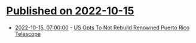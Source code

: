# [Published on 2022-10-15](index.md)

* [2022-10-15, 07:00:00](https://tech.slashdot.org/story/22/10/14/2246236/us-opts-to-not-rebuild-renowned-puerto-rico-telescope?utm_source=rss1.0mainlinkanon&utm_medium=feed) - [US Opts To Not Rebuild Renowned Puerto Rico Telescope](https://tech.slashdot.org/story/22/10/14/2246236/us-opts-to-not-rebuild-renowned-puerto-rico-telescope?utm_source=rss1.0mainlinkanon&utm_medium=feed)
